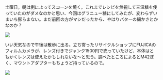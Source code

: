 土曜日。朝は例によってスコーンを焼く。これまでレシピを無視して三温糖を使っていたのがダメなのかと思い、今回はグラニュー糖にしてみたが、変わらずいまいち膨らまない。まだ前回の方がマシだったから、やはりバターの細かさとかなのか？

![](https://photos.apkas.net/medium/202503/20250301-AC200005.webp)

いい天気なので午後は散歩に出る。立ち寄ったリサイクルショップにFUJICAのフィルムカメラが、レンズ付きでジャンク1500円で売っていたけど、本体はともかくレンズは使えたかもしれないな〜と思う。調べたところによるとM42ぽく、マウントアダプターもちょうど持っているので。

![](https://photos.apkas.net/medium/202503/20250301-AC200008.webp)
